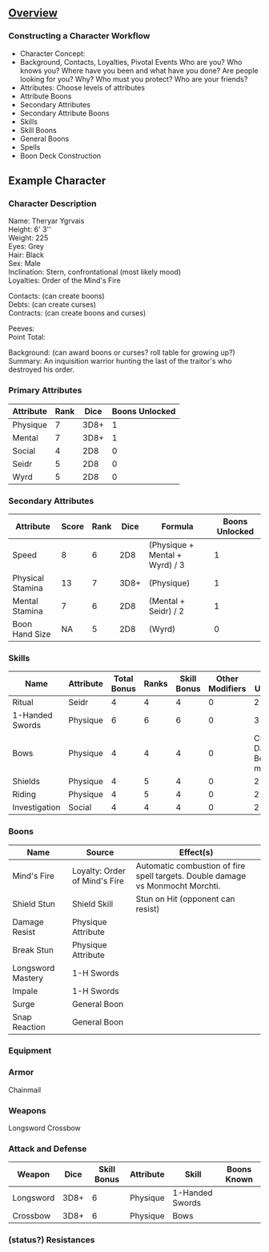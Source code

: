 ## [Overview](https://github.com/Kibrael/RPG/blob/master/python/overview.md)
### Constructing a Character Workflow

- Character Concept: 
- Background, Contacts, Loyalties, Pivotal Events
Who are you? Who knows you? Where have you been and what have you done? Are people looking for you? Why? Who must you protect? Who are your friends?
- Attributes: Choose levels of attributes
- Attribute Boons
- Secondary Attributes
- Secondary Attribute Boons
- Skills
- Skill Boons
- General Boons
- Spells
- Boon Deck Construction

## Example Character

### Character Description
Name: Theryar Ygrvais  
Height: 6' 3''  
Weight: 225  
Eyes: Grey  
Hair: Black  
Sex: Male  
Inclination: Stern, confrontational (most likely mood)  
Loyalties: Order of the Mind's Fire   

Contacts: (can create boons)  
Debts: (can create curses)  
Contracts: (can create boons and curses)  

Peeves:  
Point Total:  

Background: (can award boons or curses? roll table for growing up?)  
Summary: An inquisition warrior hunting the last of the traitor's who destroyed his order.  

### Primary Attributes

|Attribute|Rank|Dice|Boons Unlocked|
|---------|----|----|--------------|
|Physique|7|3D8+|1|
|Mental|7|3D8+|1|
|Social|4|2D8|0|
|Seidr|5|2D8|0|
|Wyrd|5|2D8|0|

### Secondary Attributes

|Attribute|Score|Rank|Dice|Formula|Boons Unlocked|
|---------|-----|----|----|-------|--------------|
|Speed|8|6|2D8|(Physique + Mental + Wyrd) / 3|1|
|Physical Stamina|13|7|3D8+|(Physique)|1|
|Mental Stamina|7|6|2D8|(Mental + Seidr) / 2|1|
|Boon Hand Size|NA|5|2D8|(Wyrd)|0|

### Skills

|Name|Attribute|Total Bonus|Ranks|Skill Bonus|Other Modifiers|Boons Unlocked|
|----|---------|-----------|-----|-----------|---------------|--------------|
|Ritual|Seidr|4|4|4|0|2|
|1-Handed Swords|Physique|6|6|6|0|3|
|Bows|Physique|4|4|4|0|Crossbow Damage Boost, +1 more| 
|Shields|Physique|4|5|4|0|2|
|Riding|Physique|4|5|4|0|2|
|Investigation|Social|4|4|4|0|2|

### Boons

|Name|Source|Effect(s)|
|----|------|---------|
|Mind's Fire|Loyalty: Order of Mind's Fire|Automatic combustion of fire spell targets.  Double damage vs Monmocht Morchti.
|Shield Stun|Shield Skill|Stun on Hit (opponent can resist)|
|Damage Resist|Physique Attribute||1-Handed Swords|Physique|6|6|6|0||
|Break Stun|Physique Attribute|
|Longsword Mastery|1-H Swords|
|Impale|1-H Swords|
|Surge|General Boon|
|Snap Reaction|General Boon|

### Equipment

### Armor
Chainmail 

### Weapons
Longsword
Crossbow

### Attack and Defense
|Weapon|Dice|Skill Bonus|Attribute|Skill|Boons Known|
|------|----|-----------|---------|-----|---------------|
Longsword|3D8+|6|Physique|1-Handed Swords||
Crossbow|3D8+|6|Physique|Bows||


### (status?) Resistances
